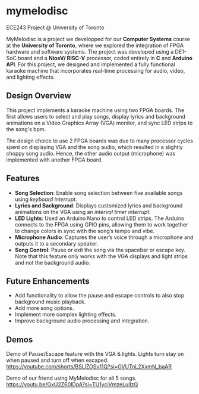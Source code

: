 # mymelodisc
ECE243 Project @ University of Toronto

MyMelodisc is a project we developped for our **Computer Systems** course at the **University of Toronto**, where we explored the integration of FPGA hardware and software systems. The project was developed using a DE1-SoC board and a **NiosV/ RISC-V** processor, coded entirely in **C** and **Arduino API**. For this project, we designed and implemented a fully functional karaoke machine that incorporates real-time processing for audio, video, and lighting effects.

## Design Overview

This project implements a karaoke machine using two FPGA boards. The first allows users to select and play songs, display lyrics and background animations on a Video Graphics Array (VGA) monitor, and sync LED strips to the song's bpm. 

The design choice to use 2 FPGA boards was due to many processor cycles spent on displaying VGA and the song audio, which resulted in a slightly choppy song audio. Hence, the other audio output (microphone) was implemented with another FPGA board.

## Features
- **Song Selection**: Enable song selection between five available songs using *keyboard interrupt*.
- **Lyrics and Background**: Displays customized lyrics and background animations on the VGA using an *interval timer interrupt*.
- **LED Lights**: Used an Arduino Nano to control LED strips. The Arduino connects to the FPGA using GPIO pins, allowing them to work together to change colors in sync with the song’s tempo and vibe.
- **Microphone Audio**: Captures the user’s voice through a microphone and outputs it to a secondary speaker.
- **Song Control**: Pause or exit the song via the spacebar or escape key. Note that this feature only works with the VGA displays and light strips and not the background audio.
  
## Future Enhancements
- Add functionality to allow the pause and escape controls to also stop background music playback.
- Add more song options.
- Implement more complex lighting effects.
- Improve background audio processing and integration.

## Demos

Demo of Pause/Escape feature with the VGA & lights. Lights turn stay on when paused and turn off when escaped. 
https://youtube.com/shorts/BSLlZOSv11Q?si=GVUTnL2XxmN_baAR

Demo of our friend using MyMelodisc for all 5 songs.
https://youtu.be/GxU2Z60IDpA?si=TU1yciVmzeLulIzQ
